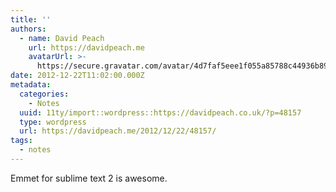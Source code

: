 ```yaml
---
title: ''
authors:
  - name: David Peach
    url: https://davidpeach.me
    avatarUrl: >-
      https://secure.gravatar.com/avatar/4d7faf5eee1f055a85788c44936b8995eaab6dfb004e7854ec747ccb272e91ee?s=96&d=mm&r=g
date: 2012-12-22T11:02:00.000Z
metadata:
  categories:
    - Notes
  uuid: 11ty/import::wordpress::https://davidpeach.co.uk/?p=48157
  type: wordpress
  url: https://davidpeach.me/2012/12/22/48157/
tags:
  - notes
---
```

Emmet for sublime text 2 is awesome.